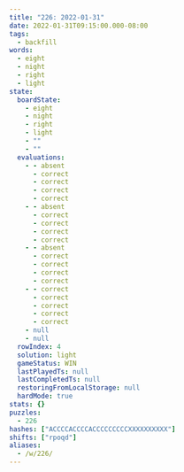 ```yaml
---
title: "226: 2022-01-31"
date: 2022-01-31T09:15:00.000-08:00
tags:
  - backfill
words:
  - eight
  - night
  - right
  - light
state:
  boardState:
    - eight
    - night
    - right
    - light
    - ""
    - ""
  evaluations:
    - - absent
      - correct
      - correct
      - correct
      - correct
    - - absent
      - correct
      - correct
      - correct
      - correct
    - - absent
      - correct
      - correct
      - correct
      - correct
    - - correct
      - correct
      - correct
      - correct
      - correct
    - null
    - null
  rowIndex: 4
  solution: light
  gameStatus: WIN
  lastPlayedTs: null
  lastCompletedTs: null
  restoringFromLocalStorage: null
  hardMode: true
stats: {}
puzzles:
  - 226
hashes: ["ACCCCACCCCACCCCCCCCCXXXXXXXXXX"]
shifts: ["rpoqd"]
aliases:
  - /w/226/
---
```

<!-- more -->

